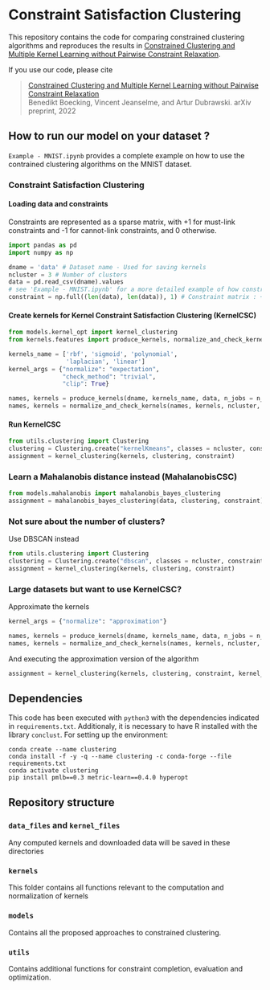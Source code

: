 # Constraint Satisfaction Clustering
This repository contains the code for comparing constrained clustering algorithms and reproduces the results in [Constrained Clustering and Multiple Kernel Learning without Pairwise Constraint Relaxation](). 

If you use our code, please cite

> [Constrained Clustering and Multiple Kernel Learning without Pairwise Constraint Relaxation]()\
Benedikt Boecking, Vincent Jeanselme, and Artur Dubrawski. arXiv preprint, 2022


## How to run our model on your dataset ?

`Example - MNIST.ipynb` provides a complete example on how to use the contrained clustering algorithms on the MNIST dataset.

### Constraint Satisfaction Clustering
#### Loading data and constraints
Constraints are represented as a sparse matrix, with +1 for must-link constraints and -1 for cannot-link constraints, and 0 otherwise. 
```python
import pandas as pd
import numpy as np

dname = 'data' # Dataset name - Used for saving kernels
ncluster = 3 # Number of clusters
data = pd.read_csv(dname).values
# see 'Example - MNIST.ipynb' for a more detailed example of how constraint matrices should be created
constraint = np.full((len(data), len(data)), 1) # Constraint matrix : +1 if linked, -1 otherwise - Prefer coomatrix
```

#### Create kernels for Kernel Constraint Satisfaction Clustering (KernelCSC)
```python
from models.kernel_opt import kernel_clustering
from kernels.features import produce_kernels, normalize_and_check_kernels

kernels_name = ['rbf', 'sigmoid', 'polynomial', 
                'laplacian', 'linear']
kernel_args = {"normalize": "expectation", 
               "check_method": "trivial", 
               "clip": True}

names, kernels = produce_kernels(dname, kernels_name, data, n_jobs = n_jobs)
names, kernels = normalize_and_check_kernels(names, kernels, ncluster, n_jobs = n_jobs, **kernel_args)
```

#### Run KernelCSC
```python
from utils.clustering import Clustering
clustering = Clustering.create("kernelKmeans", classes = ncluster, constraint_matrix = constraint)
assignment = kernel_clustering(kernels, clustering, constraint)
```

### Learn a Mahalanobis distance instead (MahalanobisCSC)
```python
from models.mahalanobis import mahalanobis_bayes_clustering
assignment = mahalanobis_bayes_clustering(data, clustering, constraint)
```

### Not sure about the number of clusters?
Use DBSCAN instead
```python
from utils.clustering import Clustering
clustering = Clustering.create("dbscan", classes = ncluster, constraint_matrix = constraint)
assignment = kernel_clustering(kernels, clustering, constraint)
```

### Large datasets but want to use KernelCSC?
Approximate the kernels 
```python
kernel_args = {"normalize": "approximation"}

names, kernels = produce_kernels(dname, kernels_name, data, n_jobs = n_jobs, approximation = True) # DO NOT FORGET THIS OPTION
names, kernels = normalize_and_check_kernels(names, kernels, ncluster, n_jobs = n_jobs, **kernel_args)
```
And executing the approximation version of the algorithm
```python
assignment = kernel_clustering(kernels, clustering, constraint, kernel_approx = True) # DO NOT FORGET THIS OPTION
```

## Dependencies
This code has been executed with `python3` with the dependencies indicated in `requirements.txt`. Additionaly, it is necessary to have R installed with the library `conclust`.
For setting up the environment:
```shell
conda create --name clustering
conda install -f -y -q --name clustering -c conda-forge --file requirements.txt
conda activate clustering
pip install pmlb==0.3 metric-learn==0.4.0 hyperopt
```

## Repository structure

### `data_files` and `kernel_files`
Any computed kernels and downloaded data will be saved in these directories

### `kernels`
This folder contains all functions relevant to the computation and normalization of kernels

### `models`
Contains all the proposed approaches to constrained clustering.

### `utils`
Contains additional functions for constraint completion, evaluation and optimization.
